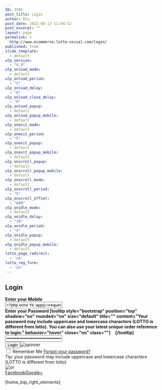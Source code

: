 ```yaml
---
ID: 1595
post_title: Login
author: Olu
post_date: 2015-08-13 11:04:52
post_excerpt: ""
layout: page
permalink: >
  http://www.ecommerce.lotto-social.com/login/
published: true
slide_template:
  - default
ulp_version:
  - "4.9"
ulp_onload_mode:
  - default
ulp_onload_period:
  - "5"
ulp_onload_delay:
  - "0"
ulp_onload_close_delay:
  - "0"
ulp_onload_popup:
  - default
ulp_onload_popup_mobile:
  - default
ulp_onexit_mode:
  - default
ulp_onexit_period:
  - "5"
ulp_onexit_popup:
  - default
ulp_onexit_popup_mobile:
  - default
ulp_onscroll_popup:
  - default
ulp_onscroll_popup_mobile:
  - default
ulp_onscroll_mode:
  - default
ulp_onscroll_period:
  - "5"
ulp_onscroll_offset:
  - "600"
ulp_onidle_mode:
  - default
ulp_onidle_delay:
  - "30"
ulp_onidle_period:
  - "5"
ulp_onidle_popup:
  - default
ulp_onidle_popup_mobile:
  - default
lotto_page_redirect:
  - 'no'
lotto_reg_form:
  - 'no'
---
```

<div class="row">
<div class="col-md-9 whitePaper">
<h2 class="bold blue">Login</h2>
<form id="Login-form2" class="form-horizontal" method="post" name="SeparateLoginForm">
<div class="col-md-8 col-md-offset-1">
<div class="form-group"><label class="col-sm-5 control-label"><strong>Enter your Mobile </strong></label>
<div class="col-sm-6"><input id="SeparateLoginForm_mobile" class="form-control" style="color: black;" maxlength="100" name="SeparateLoginForm[mobile]" type="text" value="<?php echo Yii::app()->request->cookies['coki_msn']->value;?>" placeholder="Enter your Mobile Number" /></div>
</div>
<div class="form-group"><label class="col-sm-5 control-label"><strong>Enter your Password [tooltip style="bootstrap" position="top" shadow="no" rounded="no" size="default" title="" content="Your password may include uppercase and lowercase characters (LOTTO is different from lotto). You can also use your latest unique order reference to login." behavior="hover" close="no" class=""]<img class="infoPopUpModal" src="/images/info.png" alt="" width="16" height="16" />[/tooltip]</strong></label>
<div class="col-sm-6"><input id="SeparateLoginForm_password" class="form-control" style="color: black;" name="SeparateLoginForm[password]" type="password" value="<?php echo Yii::app()->request->cookies['coki_pwd']->value;?>" placeholder="Enter your Password" /></div>
</div>
<div class="form-group">
<div class="col-sm-6 col-sm-offset-5"><button id="login2" class="btn btn-primary popupLogin btn-block" type="button">Login</button><img class="loadSection" src="http://lottosocial.s3.amazonaws.com/cms2/wp-content/uploads/2013/11/move-spinner.gif" alt="spinner" /></div>
</div>
<div class="form-group">
<div class="col-sm-5">
<div class="checkbox"><label><input id="Separateremember" name="Separateremember" type="checkbox" /> Remember Me</label>
<a href="/forgot-password">Forgot your password?</a></div>
</div>
<div class="col-sm-6">Tip: your password may include uppercase and lowercase characters (LOTTO is different from lotto)</div>
</div>
<div class="form-group hide">
<div class="col-sm-5 control-label"></div>
<div class="col-sm-6 tc orImage"><img src="http://lottosocial.s3.amazonaws.com/cms2/wp-content/uploads/2015/03/or-login.png" alt="or" /></div>
</div>
<div class="form-group hide">
<div class="col-sm-5 control-label"></div>
<div class="col-sm-6 tc"><a class="btn btn-block btn-primary fb-Btn" href="<?php echo $fb;?>">Facebook</a><a class="btn btn-block btn-primary gplus-Btn" href="<?php echo $fb;?>">Google+</a></div>
</div>
</div>
</form></div>
[home_top_right_elements]

</div>
